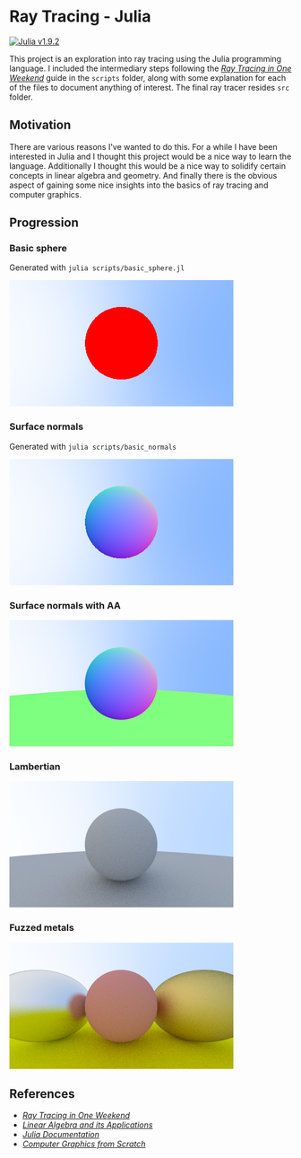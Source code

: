 
# Ray Tracing - Julia

[![Julia v1.9.2](https://img.shields.io/badge/Julia-v1.9.2-blue.svg)](https://julialang.org/downloads/oldreleases/#v192)

This project is an exploration into ray tracing using the Julia programming language. I included the intermediary steps following the [_Ray Tracing in One Weekend_](https://raytracing.github.io/books/RayTracingInOneWeekend.html) guide in the `scripts` folder, along with some explanation for each of the files to document anything of interest. The final ray tracer resides `src` folder.

## Motivation

There are various reasons I've wanted to do this.
For a while I have been interested in Julia and I thought this project would be a nice way to learn the language.
Additionally I thought this would be a nice way to solidify certain concepts in linear algebra and geometry.
And finally there is the obvious aspect of gaining some nice insights into the basics of ray tracing and computer graphics.

## Progression

### Basic sphere

Generated with `julia scripts/basic_sphere.jl`

![sphere](assets/red_sphere.png)

### Surface normals

Generated with `julia scripts/basic_normals`

![normals](assets/basic_normals.png)

### Surface normals with AA

![normals_w_AA](assets/normals_with_AA.png)

### Lambertian

![lambertian](assets/correct_lambertian.png)

### Fuzzed metals

![fuzzed_metal](assets/fuzzed_metals.png)

## References

- [_Ray Tracing in One Weekend_](https://raytracing.github.io/books/RayTracingInOneWeekend.html)
- [_Linear Algebra and its Applications_](https://www.pearson.com/en-us/subject-catalog/p/linear-algebra-and-its-applications/P200000006235)
- [_Julia Documentation_](https://docs.julialang.org/en/v1/)
- [_Computer Graphics from Scratch_](https://gabrielgambetta.com/computer-graphics-from-scratch/)
